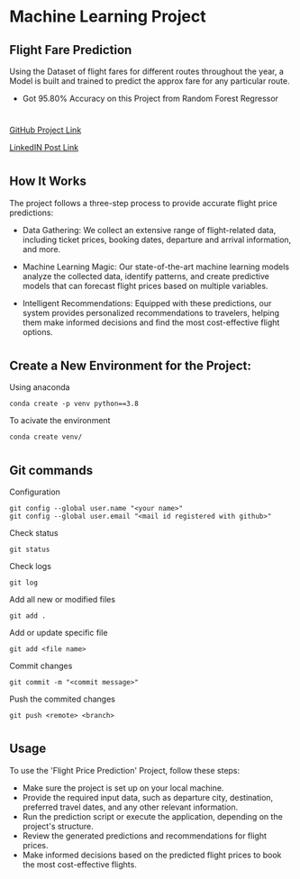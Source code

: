# Machine Learning Project
## Flight Fare Prediction
Using the Dataset of flight fares for different routes throughout the year, a Model is built and trained to predict the approx fare for any particular route.
- Got 95.80% Accuracy on this Project from Random Forest Regressor
#

[GitHub Project Link](https://github.com/Siddharth-Singh-Rakwal/Flight-Ticket-Prices-Prediction)

[LinkedIN Post Link](https://www.linkedin.com/posts/siddharth-singh-rakwal-b385a8263_project-machinelearning-dataanalytics-activity-7072523429257580544-Iaeb?utm_source=share&utm_medium=member_desktop)

#

## How It Works
The project follows a three-step process to provide accurate flight price predictions:

- Data Gathering: We collect an extensive range of flight-related data, including ticket prices, booking dates, departure and arrival information, and more.

- Machine Learning Magic: Our state-of-the-art machine learning models analyze the collected data, identify patterns, and create predictive models that can forecast flight prices based on multiple variables.

- Intelligent Recommendations: Equipped with these predictions, our system provides personalized recommendations to travelers, helping them make informed decisions and find the most cost-effective flight options.

#

## Create a New Environment for the Project:

Using anaconda
```
conda create -p venv python==3.8
```
To acivate the environment
```
conda create venv/
```
#

## Git commands

Configuration
```
git config --global user.name "<your name>"
git config --global user.email "<mail id registered with github>"
```
Check status
```
git status
```
Check logs
```
git log
```
Add all new or modified files
```
git add .
```
Add or update specific file
```
git add <file name>
```
Commit changes
```
git commit -m "<commit message>"
```
Push the commited changes
```
git push <remote> <branch>
```
#

## Usage
To use the 'Flight Price Prediction' Project, follow these steps:
- Make sure the project is set up on your local machine.
- Provide the required input data, such as departure city, destination, preferred travel dates, and any other relevant information.
- Run the prediction script or execute the application, depending on the project's structure.
- Review the generated predictions and recommendations for flight prices.
- Make informed decisions based on the predicted flight prices to book the most cost-effective flights.

#
